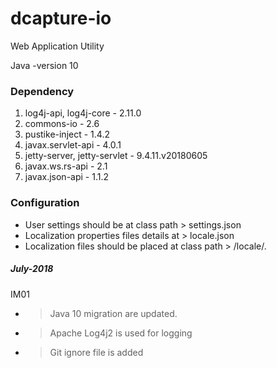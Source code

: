 # dcapture-io

Web Application Utility

Java -version 10

### Dependency

1. log4j-api, log4j-core - 2.11.0
2. commons-io - 2.6
3. pustike-inject - 1.4.2
4. javax.servlet-api - 4.0.1
5. jetty-server, jetty-servlet - 9.4.11.v20180605
6. javax.ws.rs-api - 2.1
7. javax.json-api - 1.1.2

### Configuration

- User settings should be at class path > settings.json
- Localization properties files details at > locale.json
- Localization files should be placed at class path > /locale/*.*

##### July-2018

IM01

- >Java 10 migration are updated.
- >Apache Log4j2 is used for logging
- >Git ignore file is added




